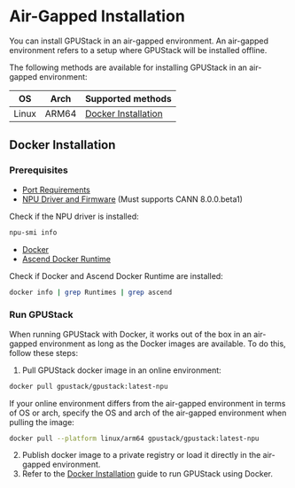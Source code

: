 # Air-Gapped Installation

You can install GPUStack in an air-gapped environment. An air-gapped environment refers to a setup where GPUStack will be installed offline.

The following methods are available for installing GPUStack in an air-gapped environment:

| OS    | Arch  | Supported methods                           |
| ----- | ----- | ------------------------------------------- |
| Linux | ARM64 | [Docker Installation](#docker-installation) |

## Docker Installation

### Prerequisites

- [Port Requirements](../installation-requirements.md#port-requirements)
- [NPU Driver and Firmware](https://www.hiascend.com/hardware/firmware-drivers/community?product=4&model=26&cann=8.0.0.beta1&driver=1.0.28.alpha) (Must supports CANN 8.0.0.beta1)

Check if the NPU driver is installed:

```bash
npu-smi info
```

- [Docker](https://docs.docker.com/engine/install/)
- [Ascend Docker Runtime](https://gitee.com/ascend/ascend-docker-runtime/releases)

Check if Docker and Ascend Docker Runtime are installed:

```bash
docker info | grep Runtimes | grep ascend
```

### Run GPUStack

When running GPUStack with Docker, it works out of the box in an air-gapped environment as long as the Docker images are available. To do this, follow these steps:

1. Pull GPUStack docker image in an online environment:

```bash
docker pull gpustack/gpustack:latest-npu
```

If your online environment differs from the air-gapped environment in terms of OS or arch, specify the OS and arch of the air-gapped environment when pulling the image:

```bash
docker pull --platform linux/arm64 gpustack/gpustack:latest-npu
```

2. Publish docker image to a private registry or load it directly in the air-gapped environment.
3. Refer to the [Docker Installation](./online-installation.md#docker-installation) guide to run GPUStack using Docker.
